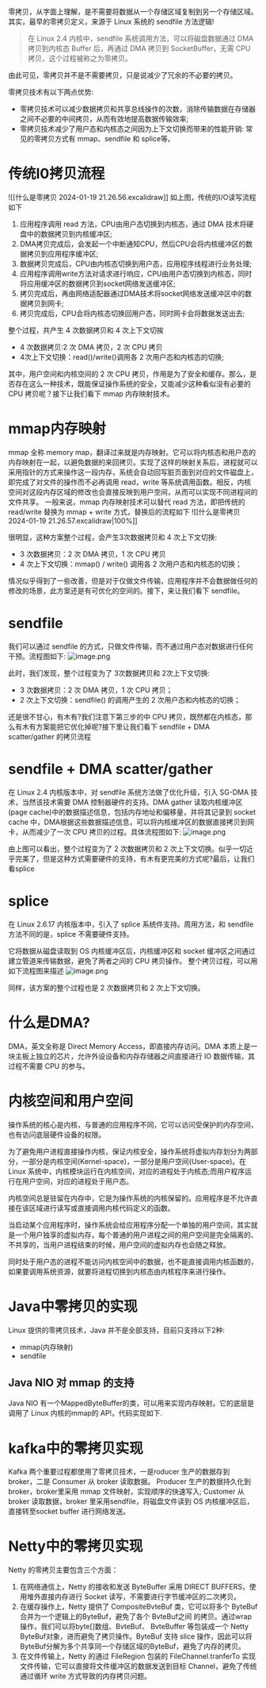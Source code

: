 
零拷贝，从字面上理解，是不需要将数据从一个存储区域复制到另一个存储区域。其实，最早的零拷贝定义，来源于 Linux 系统的 sendfile 方法逻辑!

>在 Linux 2.4 内核中，sendfile 系统调用方法，可以将磁盘数据通过 DMA 拷贝到内核态 Buffer 后，再通过 DMA 拷贝到 SocketBuffer，无需 CPU 拷贝，这个过程被称之为零拷贝。

由此可见，零拷贝并不是不需要拷贝，只是说减少了冗余的不必要的拷贝。

零拷贝技术有以下两点优势:
- 零拷贝技术可以减少数据拷贝和共享总线操作的次数，消除传输数据在存储器之间不必要的中间拷贝，从而有效地提高数据传输效率;
- 零拷贝技术减少了用户态和内核态之间因为上下文切换而带来的性能开销:
常见的零拷贝方式有 mmap、sendfile 和 splice等。

# 传统I0拷贝流程
![[什么是零拷贝 2024-01-19 21.26.56.excalidraw]]
如上图，传统的I/O读写流程如下
1. 应用程序调用 read 方法，CPU由用户态切换到内核态，通过 DMA 技术将硬盘中的数据拷贝到内核缓冲区;
2. DMA拷贝完成后，会发起一个中断通知CPU，然后CPU会将内核缓冲区的数据拷贝到应用程序缓冲区;
3. 数据拷贝完成后，CPU由内核态切换到用户态，应用程序线程进行业务处理;
4. 应用程序调用write方法对请求进行响应，CPU由用户态切换到内核态，同时将应用缓冲区的数据拷贝到socket网络发送缓冲区;
5. 拷贝完成后，再由网络适配器通过DMA技术将socket网络发送缓冲区中的数据拷贝到网卡;
6. 拷贝完成后，CPU会将内核态切换回用户态，同时网卡会将数据发送出去;

整个过程，共产生 4 次数据拷贝和 4 次上下文切挨
- 4 次数据拷贝:2 次 DMA 拷贝，2 次 CPU 拷贝
- 4次上下文切换：read()/write()调用各 2 次用户态和内核态的切换;

其中，用户空间和内核空间的 2 次 CPU 拷贝，作用是为了安全和缓存。那么，是否存在这么一种技术，既能保证操作系统的安全，又能减少这种看似没有必要的 CPU 拷贝呢？接下让我们看下 mmap 内存映射技术。

# mmap内存映射
mmap 全称 memory map，翻译过来就是内存映射。它可以将内核态和用户态的内存映射在一起，以避免数据的来回拷贝。实现了这样的映射关系后，进程就可以采用指针的方式来操作这一段内存，系统会自动回写脏页面到对应的文件磁盘上，即完成了对文件的操作而不必再调用 read，write 等系统调用函数。相反，内核空间对这段内存区域的修改也会直接反映到用户空间，从而可以实现不同进程间的文件共享。
一般来说，mmap 内存映射技术可以替代 read 方法，即把传统的 read/write 替换为 mmap + write 方式，替换后的流程如下
![[什么是零拷贝 2024-01-19 21.26.57.excalidraw|100%]]

很明显，这种方案整个过程，会产生3次数据拷贝和 4 次上下文切换:
- 3 次数据拷贝：2 次 DMA 拷贝，1 次 CPU 拷贝
- 4 次上下文切换：mmap() / write() 调用各 2 次用户态和内核态的切换；

情况似乎得到了一些改善，但是对于仅做文件传输，应用程序并不会数据做任何的修改的场景，此方案还是有可优化的空间的。接下，来让我们看下 sendfile。
# sendfile
我们可以通过 sendfile 的方式，只做文件传输，而不通过用户态对数据进行任何干预。流程图如下:
![image.png](https://gitee.com/ycfan/images/raw/master/img/20240119221548.png)

此时，我们发现，整个过程变为了 3次数据拷贝和 2次上下文切换:
- 3 次数据拷贝：2 次 DMA 拷贝，1 次 CPU 拷贝；
- 2 次上下文切换：sendfile() 的调用产生的 2 次用户态和内核态的切换；

还是很不甘心，有木有?我们注意下第三步的中 CPU 拷贝，既然都在内核态，那么有木有方案能把它优化掉呢?接下里让我们看下 sendfile + DMA scatter/gather 的拷贝流程

# sendfile + DMA scatter/gather
在 Linux 2.4 内核版本中，对 sendfile 系统方法做了优化升级，引入 SG-DMA 技术，当然该技术需要 DMA 控制器硬件的支持。DMA gather 读取内核缓冲区(page cache)中的数据描述信息，包括内存地址和偏移量，并将其记录到 socket cache 中，DMA根据这些数据描述信息，可以将内核缓冲区的数据直接拷贝到网卡，从而减少了一次 CPU 拷贝的过程。具体流程图如下:
![image.png](https://gitee.com/ycfan/images/raw/master/img/20240119221648.png)

由上图可以看出，整个过程变为了 2 次数据拷贝和 2 次上下文切换。似乎一切近乎完美了，但是这种方式需要硬件的支持，有木有更完美的方式呢?最后，让我们看splice

# splice
在 Linux 2.6.17 内核版本中，引入了 splice 系统件支持。周用方法，和 sendfile 方法不同的是，splice 不需要硬件支持。

它将数据从磁盘读取到 OS 内核缓冲区后，内核缓冲区和 socket 缓冲区之间通过建立管道来传输数据，避免了两者之间的 CPU 拷贝操作。
整个拷贝过程，可以用如下流程图来描述
![image.png](https://gitee.com/ycfan/images/raw/master/img/20240119222101.png)

同样，该方案的整个过程也是 2 次数据拷贝和 2 次上下文切换。

# 什么是DMA?
DMA，英文全称是 Direct Memory Access，即直接内存访问。DMA 本质上是一块主板上独立的芯片，允许外设设备和内存存储器之间直接进行 IO 数据传输，其过程不需要 CPU 的参与。
# 内核空间和用户空间
操作系统的核心是内核，与普通的应用程序不同，它可以访问受保护的内存空间，也有访问底层硬件设备的权限。

为了避免用户进程直接操作内核，保证内核安全，操作系统将虚拟内存划分为两部分，一部分是内核空间(Kernel-space)，一部分是用户空间(User-space)。在 Linux 系统中，内核模块运行在内核空间，对应的进程处于内核态;而用户程序运行在用户空间，对应的进程处于用户态。

内核空间总是驻留在内存中，它是为操作系统的内核保留的。应用程序是不允许直接在该区域进行读写或直接调用内核代码定义的函数。

当启动某个应用程序时，操作系统会给应用程序分配一个单独的用户空间，其实就是一个用户独享的虚拟内存，每个普通的用户进程之间的用户空间是完全隔离的、不共享的，当用户进程结束的时候，用户空间的虚拟内存也会随之释放。

同时处于用户态的进程不能访问内核空间中的数据，也不能直接调用内核函数的，如果要调用系统资源，就要将进程切换到内核态由内核程序来进行操作。

# Java中零拷贝的实现
Linux 提供的零拷贝技术，Java 并不是全部支持，目前只支持以下2种:
- mmap(内存映射)
- sendfile
## Java NIO 对 mmap 的支持
Java NIO 有一个MappedByteBuffer的类，可以用来实现内存映射。它的底层是调用了 Linux 内核的mmap的 AP!。代码实现如下.
# kafka中的零拷贝实现
Kafka 两个重要过程都使用了零拷贝技术，一是roducer 生产的数据存到 broker，二是 Consumer 从 broker 读取数据。
Producer 生产的数据持久化到 broker，broker里采用 mmap 文件映射，实现顺序的快速写入;
Customer 从 broker 读取数据，broker 里采用sendfile，将磁盘文件读到 OS 内核缓冲区后，直接转至socket buffer 进行网络发送。
# Netty中的零拷贝实现
Netty 的零拷贝主要包含三个方面：
1. 在网络通信上，Netty 的接收和发送 ByteBuffer 采用 DIRECT BUFFERS，使用堆外直接内存进行 Socket 读写，不需要进行字节缓冲区的二次拷贝。
2. 在缓存操作上，Netty 提供了 CompositeBvteBuf 类，它可以将多个 ByteBuf 合并为一个逻辑上的ByteBuf，避免了各个 BvteBuf之间 的拷贝。通过wrap操作，我们可以将byte\[\]数组、BvteBuf、 BvteBuffer 等包装成一个 Netty ByteBuf对象，进而避免了拷贝操作。ByteBuf 支持 slice 操作，因此可以将ByteBuf分解为多个共享同一个存储区域的ByteBuf，避免了内存的拷贝。
3. 在文件传输上，Netty 的通过 FileRegion 包装的 FileChannel.tranferTo 实现文件传输，它可以直接将文件缓冲区的数据发送到目标 Channel，避免了传统通过循环 write 方式导致的内存拷贝问题。